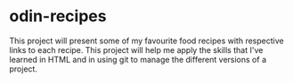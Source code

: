 # odin-recipes
This project will present some of my favourite food recipes with respective links to each recipe.
This project will help me apply the skills that I've learned in HTML and in using git to manage the different versions of a project.
